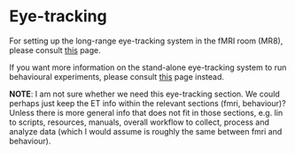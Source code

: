 # Eye-tracking

For setting up the long-range eye-tracking system in the fMRI room (MR8), please consult [this](../fmri/fmri-procedure.html#eyetracker-setup) page.

If you want more information on the stand-alone eye-tracking system to run behavioural experiments, please consult [this](PLACEHOLDER) page instead.

**NOTE**: I am not sure whether we need this eye-tracking section. We could perhaps just keep the ET info within the relevant sections (fmri, behaviour)? Unless there is more general info that does not fit in those sections, e.g. lin to scripts, resources, manuals, overall workflow to collect, process and analyze data (which I would assume is roughly the same between fmri and behaviour).

